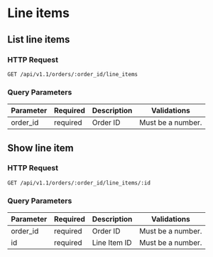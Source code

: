 #  Line items 

## List line items

### HTTP Request

`GET /api/v1.1/orders/:order_id/line_items`

### Query Parameters

Parameter | Required | Description | Validations
--------- | -------- | ----------- | -----------
order_id  |  required  | Order ID |  Must be a number. 


## Show line item

### HTTP Request

`GET /api/v1.1/orders/:order_id/line_items/:id`

### Query Parameters

Parameter | Required | Description | Validations
--------- | -------- | ----------- | -----------
order_id  |  required  | Order ID |  Must be a number. 
id  |  required  | Line Item ID |  Must be a number. 


